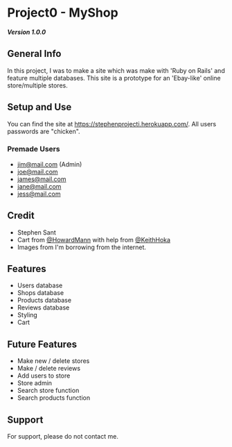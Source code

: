 # Project0 - MyShop

***Version 1.0.0***

## General Info
In this project, I was to make a site which was make with 'Ruby on Rails' and feature multiple databases. This site is a prototype for an 'Ebay-like' online store/multiple stores.

## Setup and Use
You can find the site at https://stephenprojecti.herokuapp.com/. All users passwords are "chicken".
### Premade Users
- jim@mail.com (Admin)
- joe@mail.com
- james@mail.com
- jane@mail.com
- jess@mail.com

## Credit
- Stephen Sant
- Cart from [@HowardMann](https://github.com/howardmann/Tutorials/blob/master/Rails_Shopping_Cart.md) with help from [@KeithHoka](https://github.com/Keith-hoka)
- Images from I'm borrowing from the internet.

## Features
- Users database 
- Shops database
- Products database
- Reviews database
- Styling
- Cart

## Future Features
- Make new / delete stores
- Make / delete reviews
- Add users to store
- Store admin
- Search store function
- Search products function

## Support
For support, please do not contact me.

